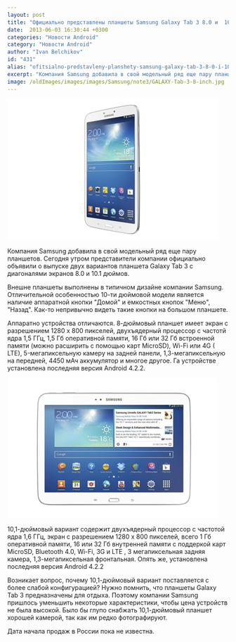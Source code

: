 ```yaml
---
layout: post
title: "Официально представлены планшеты Samsung Galaxy Tab 3 8.0 и  10.1 дюйма"
date:  2013-06-03 16:30:44 +0300
categories: "Новости Android"
category: "Новости Android"
author: "Ivan Belchikov"
id: "431"
alias: "ofitsialno-predstavleny-planshety-samsung-galaxy-tab-3-8-0-i-10-1-dyujma"
excerpt: "Компания Samsung добавила в свой модельный ряд еще пару планшетов. Сегодня утром представители компании официально объявили о выпуске двух вариантов планшета Galaxy Tab 3 с диагоналями экранов 8.0 и 10.1 дюймов."
image: /oldImages/images/images/Samsung/note3/GALAXY-Tab-3-8-inch.jpg
---
```

<img src="/oldImages/images/images/Samsung/note3/GALAXY-Tab-3-8-inch.jpg" alt="Galaxy Tab 3  8 дюймов" />

Компания Samsung добавила в свой модельный ряд еще пару планшетов. Сегодня утром представители компании официально объявили о выпуске двух вариантов планшета Galaxy Tab 3 с диагоналями экранов 8.0 и 10.1 дюймов.


Внешне планшеты выполнены в типичном дизайне компании Samsung. Отличительной особенностью 10-ти дюймовой модели является наличие аппаратной кнопки "Домой" и емкостных кнопок "Меню", "Назад". Как-то непривычно видеть такие кнопки на большом планшете.

Аппаратно устройства отличаются. 8-дюймовый планшет имеет экран с разрешением 1280 х 800 пикселей, двухъядерный процессор с частотй ядра 1,5 ГГц, 1,5 Гб оперативной памяти, 16 Гб или 32 Гб встроенной памяти (можно расширить с помощью карт MicroSD), Wi-Fi или 4G ( LTE), 5-мегапиксельную камеру на задней панели, 1,3-мегапиксельную на передней, 4450 мАч аккумулятор и многое другое. Га устройстве установлена последняя версия Android 4.2.2.

<img src="/oldImages/images/images/Samsung/note3/GALAXY-Tab-3-10.1-inch.jpg" alt="Galaxy Tab 3  10.1 дюймов" />

10,1-дюймовый вариант содержит двухъядерный процессор с частотой ядра 1,6 ГГц, экран с разрешением 1280 х 800 пикселей, всего 1 Гб оперативной памяти, 16 или 32 Гб внутренней памяти с поддеркой карт MicroSD, Bluetooth 4.0, Wi-Fi, 3G и LTE , 3 мегапиксельная задняя камера, 1,3-мегапиксельная фронтальная. Опять же, установлена последняя версия Android 4.2.2

Возникает вопрос, почему 10,1-дюймовый вариант поставляется с более слабой конфигурацией? Нужно помнить, что планшеты Galaxy Tab 3 предназначены для отдыха. Поэтому компании Samsung пришлось уменьшить некоторые характеристики, чтобы цена устройств не была высокой. Было бы глупо снабжать 10,1-дюймовый планшет хорошей камерой, так как им редко фотографируют.

Дата начала продаж в России пока не известна. 
